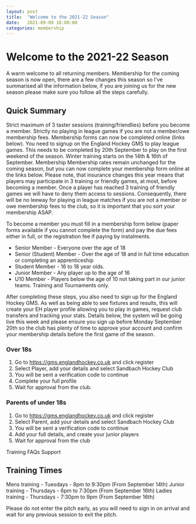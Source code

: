 ```yaml
---
layout: post
title:  "Welcome to the 2021-22 Season"
date:   2021-09-09 16:00:00
categories: membership
---
```

# Welcome to the 2021-22 Season
A warm welcome to all returning members. Membership for the coming season is now open, there are a few changes this season so I've summarised all the information below, if you are joining us for the new season please make sure you follow all the steps carefully.

## Quick Summary
Strict maximum of 3 taster sessions (training/friendlies) before you become a member.
Strictly no playing in league games if you are not a member/owe membership fees.
Membership forms can now be completed online (links below).
You need to signup on the England Hockey GMS to play league games. This needs to be completed by 20th September to play on the first weekend of the season.
Winter training starts on the 14th & 16th of September.
Membership
Membership rates remain unchanged for the coming season, but you can now complete your membership form online at the links below. Please note, that insurance changes this year means that players may participate in 3 training or friendly games, at most, before becoming a member. Once a player has reached 3 training of friendly games we will have to deny them access to sessions. Consequently, there will be no leeway for playing in league matches if you are not a member or owe membership fees to the club, so it is important that you sort your membership ASAP.

To become a member you must fill in a membership form below (paper forms available if you cannot complete the form) and pay the due fees either in full, or the registration fee if paying by instalments.

- Senior Member - Everyone over the age of 18
- Senior (Student) Member - Over the age of 18 and in full time education or completing an apprenticeship
- Student Member - 16 to 18 year olds.
- Junior Member - Any player up to the age of 16
- U10 Member - Players below the age of 10 not taking part in our junior teams. Training and Tournaments only.

After completing these steps, you also need to sign up for the England Hockey GMS. As well as being able to see fixtures and results, this will create your EH player profile allowing you to play in games, request club transfers and tracking your stats. Details below, the system will be going live this week and please ensure you sign up before Monday September 20th so the club has plenty of time to approve your account and confirm your membership details before the first game of the season.

### Over 18s

1. Go to https://gms.englandhockey.co.uk and click register
2. Select Player, add your details and select Sandbach Hockey Club
3. You will be sent a verification code to continue
4. Complete your full profile
5. Wait for approval from the club.

### Parents of under 18s
1. Go to https://gms.englandhockey.co.uk and click register
2. Select Parent, add your details and select Sandbach Hockey Club
3. You will be sent a verification code to continue
4. Add your full details, and create your junior players
5. Wait for approval from the club

Training
FAQs
Support

## Training Times
Mens training - Tuesdays - 8pm to 9:30pm (From September 14th)
Junior training - Thursdays - 6pm to 7:30pm  (From September 16th)
Ladies training - Thursdays - 7:30pm to 9pm (From September 16th)

Please do not enter the pitch early, as you will need to sign in on arrival and wait for any previous session to exit the pitch.
